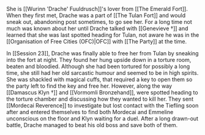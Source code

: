 She is [[Wurinn 'Drache' Fuuldrusch]]'s lover from [[The Emerald Fort]]. When they first met, Drache was a part of [[The Tulan Fort]] and would sneak out, abandoning post sometimes, to go see her. For a long time not much was known about her until Drache talked with [[Genevieve †]] and learned that she was last spotted heading for Tulan, not aware he was in the [[Organisation of Free Cities (OFC)|OFC]] with [[The Party]] at the time.

In [[Session 23]], Drache was finally able to free her from Tulan by sneaking into the fort at night. They found her hung upside down in a torture room, beaten and bloodied. Although she had been tortured for possibly a long time, she still had her old sarcastic humour and seemed to be in high spirits. She was shackled with magical cuffs, that required a key to open them so the party left to find the key and free her. However, along the way [[Damascus Klyn †]] and [[Vormomli Bronzehand]], were spotted heading to the torture chamber and discussing how they wanted to kill her. They sent [[Mordecai Reverence]] to investigate but lost contact with the Tiefling soon after and entered themselves to find both Mordecai and Emmeline unconscious on the floor and Klyn waiting for a duel. After a long drawn-out battle, Drache managed to beat his old boss and save both of them. 